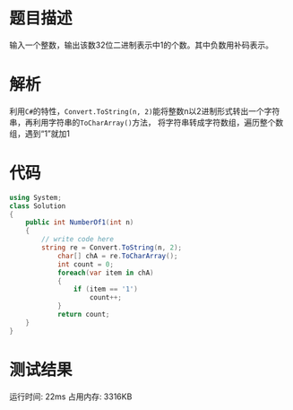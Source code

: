 # 题目描述
输入一个整数，输出该数32位二进制表示中1的个数。其中负数用补码表示。
# 解析
利用`C#`的特性，`Convert.ToString(n, 2)`能将整数n以2进制形式转出一个字符串，再利用字符串的`ToCharArray()`方法，
将字符串转成字符数组，遍历整个数组，遇到“1”就加1
# 代码
```c#
using System;
class Solution
{
    public int NumberOf1(int n)
    {
        // write code here
        string re = Convert.ToString(n, 2);
            char[] chA = re.ToCharArray();
            int count = 0;
            foreach(var item in chA)
            {
                if (item == '1')
                    count++;
            }
            return count;
    }
}
```
# 测试结果
运行时间: 22ms 占用内存: 3316KB

